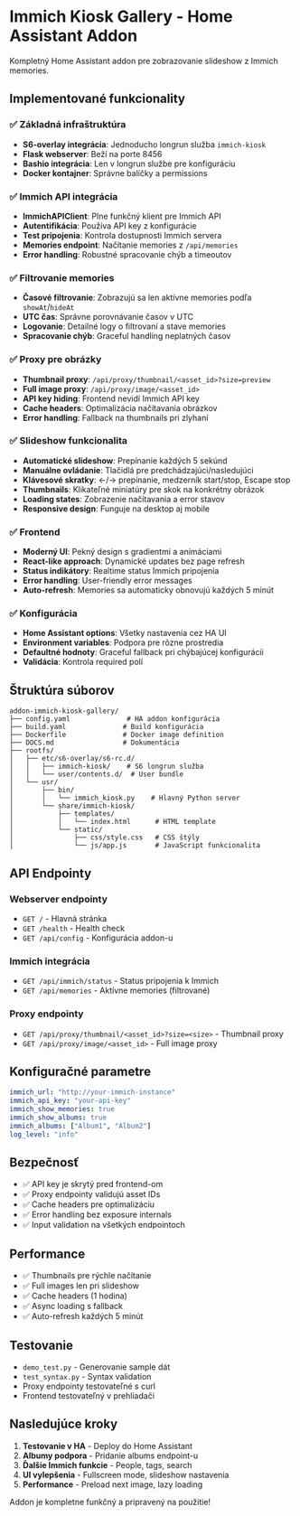 # Immich Kiosk Gallery - Home Assistant Addon

Kompletný Home Assistant addon pre zobrazovanie slideshow z Immich memories.

## Implementované funkcionality

### ✅ Základná infraštruktúra
- **S6-overlay integrácia**: Jednoducho longrun služba `immich-kiosk`
- **Flask webserver**: Beží na porte 8456
- **Bashio integrácia**: Len v longrun službe pre konfiguráciu
- **Docker kontajner**: Správne balíčky a permissions

### ✅ Immich API integrácia
- **ImmichAPIClient**: Plne funkčný klient pre Immich API
- **Autentifikácia**: Používa API key z konfigurácie
- **Test pripojenia**: Kontrola dostupnosti Immich servera
- **Memories endpoint**: Načítanie memories z `/api/memories`
- **Error handling**: Robustné spracovanie chýb a timeoutov

### ✅ Filtrovanie memories
- **Časové filtrovanie**: Zobrazujú sa len aktívne memories podľa `showAt`/`hideAt`
- **UTC čas**: Správne porovnávanie časov v UTC
- **Logovanie**: Detailné logy o filtrovaní a stave memories
- **Spracovanie chýb**: Graceful handling neplatných časov

### ✅ Proxy pre obrázky
- **Thumbnail proxy**: `/api/proxy/thumbnail/<asset_id>?size=preview`
- **Full image proxy**: `/api/proxy/image/<asset_id>`
- **API key hiding**: Frontend nevidí Immich API key
- **Cache headers**: Optimalizácia načítavania obrázkov
- **Error handling**: Fallback na thumbnails pri zlyhaní

### ✅ Slideshow funkcionalita
- **Automatické slideshow**: Prepínanie každých 5 sekúnd
- **Manuálne ovládanie**: Tlačidlá pre predchádzajúci/nasledujúci
- **Klávesové skratky**: ←/→ prepínanie, medzerník start/stop, Escape stop
- **Thumbnails**: Klikateľné miniatúry pre skok na konkrétny obrázok
- **Loading states**: Zobrazenie načítavania a error stavov
- **Responsive design**: Funguje na desktop aj mobile

### ✅ Frontend
- **Moderný UI**: Pekný design s gradientmi a animáciami
- **React-like approach**: Dynamické updates bez page refresh
- **Status indikátory**: Realtime status Immich pripojenia
- **Error handling**: User-friendly error messages
- **Auto-refresh**: Memories sa automaticky obnovujú každých 5 minút

### ✅ Konfigurácia
- **Home Assistant options**: Všetky nastavenia cez HA UI
- **Environment variables**: Podpora pre rôzne prostredia
- **Defaultné hodnoty**: Graceful fallback pri chýbajúcej konfigurácii
- **Validácia**: Kontrola required polí

## Štruktúra súborov

```
addon-immich-kiosk-gallery/
├── config.yaml              # HA addon konfigurácia
├── build.yaml              # Build konfigurácia
├── Dockerfile              # Docker image definition
├── DOCS.md                 # Dokumentácia
├── rootfs/
│   ├── etc/s6-overlay/s6-rc.d/
│   │   ├── immich-kiosk/    # S6 longrun služba
│   │   └── user/contents.d/  # User bundle
│   └── usr/
│       ├── bin/
│       │   └── immich_kiosk.py    # Hlavný Python server
│       └── share/immich-kiosk/
│           ├── templates/
│           │   └── index.html      # HTML template
│           └── static/
│               ├── css/style.css   # CSS štýly
│               └── js/app.js       # JavaScript funkcionalita
```

## API Endpointy

### Webserver endpointy
- `GET /` - Hlavná stránka
- `GET /health` - Health check
- `GET /api/config` - Konfigurácia addon-u

### Immich integrácia
- `GET /api/immich/status` - Status pripojenia k Immich
- `GET /api/memories` - Aktívne memories (filtrované)

### Proxy endpointy
- `GET /api/proxy/thumbnail/<asset_id>?size=<size>` - Thumbnail proxy
- `GET /api/proxy/image/<asset_id>` - Full image proxy

## Konfiguračné parametre

```yaml
immich_url: "http://your-immich-instance"
immich_api_key: "your-api-key" 
immich_show_memories: true
immich_show_albums: true
immich_albums: ["Album1", "Album2"]
log_level: "info"
```

## Bezpečnosť

- ✅ API key je skrytý pred frontend-om
- ✅ Proxy endpointy validujú asset IDs
- ✅ Cache headers pre optimalizáciu
- ✅ Error handling bez exposure internals
- ✅ Input validation na všetkých endpointoch

## Performance

- ✅ Thumbnails pre rýchle načítanie
- ✅ Full images len pri slideshow
- ✅ Cache headers (1 hodina)
- ✅ Async loading s fallback
- ✅ Auto-refresh každých 5 minút

## Testovanie

- `demo_test.py` - Generovanie sample dát
- `test_syntax.py` - Syntax validation
- Proxy endpointy testovateľné s curl
- Frontend testovateľný v prehliadači

## Nasledujúce kroky

1. **Testovanie v HA** - Deploy do Home Assistant
2. **Albumy podpora** - Pridanie albums endpoint-u
3. **Ďalšie Immich funkcie** - People, tags, search
4. **UI vylepšenia** - Fullscreen mode, slideshow nastavenia
5. **Performance** - Preload next image, lazy loading

Addon je kompletne funkčný a pripravený na použitie!
